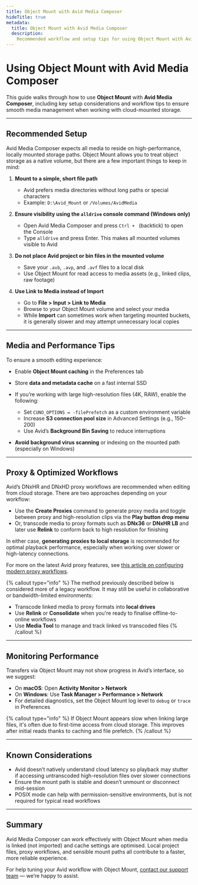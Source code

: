 ```yaml
---
title: Object Mount with Avid Media Composer
hideTitle: true
metadata:
  title: Object Mount with Avid Media Composer
  description:
    Recommended workflow and setup tips for using Object Mount with Avid Media Composer on macOS and Windows.
---
```


# Using Object Mount with Avid Media Composer

This guide walks through how to use **Object Mount** with **Avid Media Composer**, including key setup considerations and workflow tips to ensure smooth media management when working with cloud-mounted storage.

---

## Recommended Setup

Avid Media Composer expects all media to reside on high-performance, locally mounted storage paths. Object Mount allows you to treat object storage as a native volume, but there are a few important things to keep in mind:

1. **Mount to a simple, short file path**  
   - Avid prefers media directories without long paths or special characters  
   - Example: `D:\Avid_Mount` or `/Volumes/AvidMedia`

2. **Ensure visibility using the `alldrive` console command (Windows only)**  
   - Open Avid Media Composer and press `Ctrl + ` (backtick) to open the Console  
   - Type `alldrive` and press Enter. This makes all mounted volumes visible to Avid

3. **Do not place Avid project or bin files in the mounted volume**  
   - Save your `.avb`, `.avp`, and `.avf` files to a local disk  
   - Use Object Mount for read access to media assets (e.g., linked clips, raw footage)

4. **Use Link to Media instead of Import**  
   - Go to **File > Input > Link to Media**  
   - Browse to your Object Mount volume and select your media  
   - While **Import** can sometimes work when targeting mounted buckets, it is generally slower and may attempt unnecessary local copies

---

## Media and Performance Tips

To ensure a smooth editing experience:

- Enable **Object Mount caching** in the Preferences tab  
- Store **data and metadata cache** on a fast internal SSD  
- If you’re working with large high-resolution files (4K, RAW), enable the following:

  - Set `CUNO_OPTIONS = -filePrefetch` as a custom environment variable  
  - Increase **S3 connection pool size** in Advanced Settings (e.g., 150–200)  
  - Use Avid’s **Background Bin Saving** to reduce interruptions

- **Avoid background virus scanning** or indexing on the mounted path (especially on Windows)

---

## Proxy & Optimized Workflows

Avid’s DNxHR and DNxHD proxy workflows are recommended when editing from cloud storage. There are two approaches depending on your workflow:

- Use the **Create Proxies** command to generate proxy media and toggle between proxy and high-resolution clips via the **Play button drop menu**
- Or, transcode media to proxy formats such as **DNx36** or **DNxHR LB** and later use **Relink** to conform back to high resolution for finishing

In either case, **generating proxies to local storage** is recommended for optimal playback performance, especially when working over slower or high-latency connections.

For more on the latest Avid proxy features, see [this article on configuring modern proxy workflows](https://kb.avid.com/pkb/articles/en_US/Knowledge/How-to-configure-a-proxy-workflow-in-Media-Composer).

{% callout type="info" %}
The method previously described below is considered more of a legacy workflow. It may still be useful in collaborative or bandwidth-limited environments:
- Transcode linked media to proxy formats into **local drives**  
- Use **Relink** or **Consolidate** when you're ready to finalise offline-to-online workflows  
- Use **Media Tool** to manage and track linked vs transcoded files
{% /callout %}

---

## Monitoring Performance

Transfers via Object Mount may not show progress in Avid’s interface, so we suggest:

- On **macOS**: Open **Activity Monitor > Network**  
- On **Windows**: Use **Task Manager > Performance > Network**  
- For detailed diagnostics, set the Object Mount log level to `debug` or `trace` in Preferences

{% callout type="info" %}
If Object Mount appears slow when linking large files, it's often due to first-time access from cloud storage. This improves after initial reads thanks to caching and file prefetch.
{% /callout %}

---

## Known Considerations

- Avid doesn’t natively understand cloud latency so playback may stutter if accessing untranscoded high-resolution files over slower connections  
- Ensure the mount path is stable and doesn’t unmount or disconnect mid-session  
- POSIX mode can help with permission-sensitive environments, but is not required for typical read workflows

---

## Summary

Avid Media Composer can work effectively with Object Mount when media is linked (not imported) and cache settings are optimised. Local project files, proxy workflows, and sensible mount paths all contribute to a faster, more reliable experience.

For help tuning your Avid workflow with Object Mount, [contact our support team](https://supportdcs.storj.io/hc/en-us/requests/new) — we’re happy to assist.
